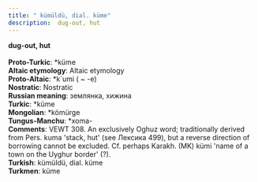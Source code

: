 ```yaml
---
title: " kümüldü, dial. küme"
description:  dug-out, hut
---
```

<p data-pagefind-weight="0.5">
<strong> dug-out, hut</strong><br><br>
<strong>Proto-Turkic</strong>:  *küme<br>
<strong>Altaic etymology</strong>:  Altaic etymology<br>
<strong> Proto-Altaic</strong>:  *k`umi ( ~ -e)<br>
<strong>Nostratic</strong>:  Nostratic<br>
<strong>Russian meaning</strong>:  землянка, хижина<br>
<strong>Turkic</strong>:  *küme<br>
<strong>Mongolian</strong>:  *kömürge<br>
<strong>Tungus-Manchu</strong>:  *xoma-<br>
<strong>Comments</strong>:  VEWT 308. An exclusively Oghuz word; traditionally derived from Pers. kuma 'stack, hut' (see Лексика 499), but a reverse direction of borrowing cannot be excluded. Cf. perhaps Karakh. (MK) kümi 'name of a town on the Uyghur border' (?).<br>
<strong>Turkish</strong>:  kümüldü, dial. küme<br>
<strong>Turkmen</strong>:  küme<br>

</p>
